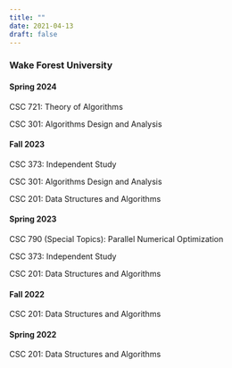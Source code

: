 ```yaml
---
title: ""
date: 2021-04-13
draft: false
---
```

### Wake Forest University
#### Spring 2024
CSC 721: Theory of Algorithms

CSC 301: Algorithms Design and Analysis
#### Fall 2023
CSC 373: Independent Study

CSC 301: Algorithms Design and Analysis

CSC 201: Data Structures and Algorithms
#### Spring 2023
CSC 790 (Special Topics): Parallel Numerical Optimization

CSC 373: Independent Study

CSC 201: Data Structures and Algorithms
#### Fall 2022
CSC 201: Data Structures and Algorithms
#### Spring 2022
CSC 201: Data Structures and Algorithms

<!--
### Johns Hopkins University
#### Spring 2021
- Guest Lecturer (Virtual), Data Mining (EN.553.602), Applied Mathematics and Statistics.
    - Introduction to Supervised and Unsupervised Learning.

#### Spring 2020
- Guest Lecturer (Virtual), Beautiful Data: Introduction to Practical Data Science (AS.171.205), Physics and Astronomy.
    - Introduction to Supervised and Unsupervised Learning.

#### Spring 2019
- Guest Lecturer, Beautiful Data: Introduction to Practical Data Science (AS.171.205), Physics and Astronomy.
    - Introduction to Supervised and Unsupervised Learning.

### University of California, Berkeley
#### Spring 2018
- Graduate Student Instructor, Applications of Parallel Computers (CS 267), EECS.

#### Spring 2017
- Guest Lecturer, Applications of Parallel Computers (CS 267), EECS.
    - Introduction to communication-avoiding algorithms for machine learning.

#### Summer 2016
- Graduate Student Instructor, Applications of Parallel Computers (CS 267), EECS.

#### Spring 2014
- Graduate Student Instructor, Applications of Parallel Computers (CS 267), EECS.

### Rutgers University, New Brunswick
#### Spring 2010
- Recitation Instructor, Introduction to Computer Science (CS 101), CS.
-->
